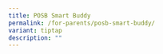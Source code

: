 ```yaml
---
title: POSB Smart Buddy
permalink: /for-parents/posb-smart-buddy/
variant: tiptap
description: ""
---
```

